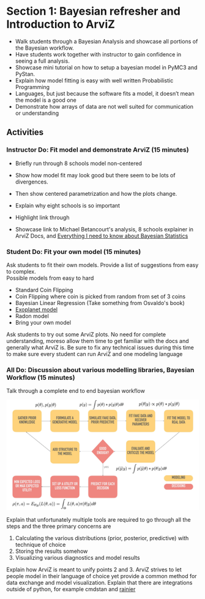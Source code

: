 # Section 1: Bayesian refresher and Introduction to ArviZ

* Walk students through a Bayesian Analysis and showcase all portions of the Bayesian workflow.  
* Have students work together with instructor to gain confidence in seeing a full analysis.
* Showcase mini tutorial on how to setup a bayesian model in PyMC3 and PyStan.
* Explain how model fitting is easy with well written Probabilistic Programming
* Languages, but just because the software fits a model, it doesn’t mean the model is a good one
* Demonstrate how arrays of data are not well suited for communication or understanding

## Activities
### Instructor Do: Fit model and demonstrate ArviZ (15 minutes)
* Briefly run through 8 schools model non-centered
* Show how model fit may look good but there seem to be lots of divergences.
* Then show centered parametrization and how the plots change.

* Explain why eight schools is so important
* Highlight link through 
* Showcase link to Michael Betancourt's analysis, 8 schools explainer in ArviZ Docs,
and [Everything I need to know about Bayesian Statistics](https://statmodeling.stat.columbia.edu/2014/01/21/everything-need-know-bayesian-statistics-learned-eight-schools/)


### Student Do: Fit your own model (15 minutes)
Ask students to fit their own models. Provide a list of suggestions from easy to complex.  
Possible models from easy to hard

* Standard Coin Flipping
* Coin Flipping where coin is picked from random from set of 3 coins
* Bayesian Linear Regression (Take something from Osvaldo's book)
* [Exoplanet model](https://github.com/dfm/exoplanet)
* Radon model
* Bring your own model

Ask students to try out some ArviZ plots. No need for complete understanding,
moreso allow them time to get familiar with the docs and generally what ArviZ is.
Be sure to fix any technical issues during this time to make sure every student
can run ArviZ and one modeling language


### All Do: Discussion about various modelling libraries, Bayesian Workflow (15 minutes)
Talk through a complete end to end bayesian workflow 

![BayesianWorkflow](img/BayesianWorkflow.jpg)

Explain that unfortunately multiple tools are required to go through all the steps
and the three primary concerns are

1. Calculating the various distributions (prior, posterior, predictive) with technique of choice
2. Storing the results somehow
3. Visualizing various diagnostics and model results

Explain how ArviZ is meant to unify points 2 and 3. ArviZ strives to let people
model in their language of choice yet provide a common method for data
exchange  and model visualization. Explain that there are 
integrations outside of python, for example cmdstan and [rainier](https://github.com/stripe/rainier)

